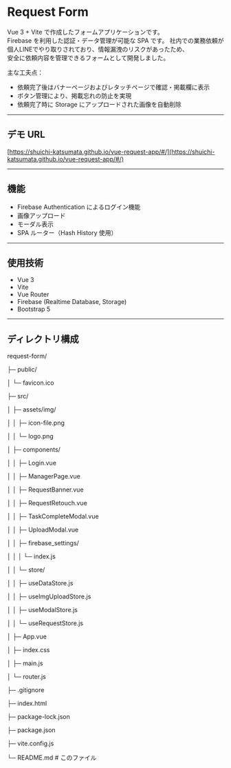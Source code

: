 # Request Form

Vue 3 + Vite で作成したフォームアプリケーションです。  
Firebase を利用した認証・データ管理が可能な SPA です。
社内での業務依頼が個人LINEでやり取りされており、情報漏洩のリスクがあったため、  
安全に依頼内容を管理できるフォームとして開発しました。

主な工夫点：
- 依頼完了後はバナーページおよびレタッチページで確認・掲載欄に表示
- ボタン管理により、掲載忘れの防止を実現
- 依頼完了時に Storage にアップロードされた画像を自動削除

---

## デモ URL

[https://shuichi-katsumata.github.io/vue-request-app/#/](https://shuichi-katsumata.github.io/vue-request-app/#/)


---

## 機能

- Firebase Authentication によるログイン機能
- 画像アップロード
- モーダル表示
- SPA ルーター（Hash History 使用）

---

## 使用技術

- Vue 3
- Vite
- Vue Router
- Firebase (Realtime Database, Storage)
- Bootstrap 5

---

## ディレクトリ構成

request-form/

├─ public/

│  └─ favicon.ico

├─ src/

│  ├─ assets/img/

│  │  ├─ icon-file.png

│  │  └─ logo.png

│  ├─ components/

│  │  ├─ Login.vue

│  │  ├─ ManagerPage.vue

│  │  ├─ RequestBanner.vue

│  │  ├─ RequestRetouch.vue

│  │  ├─ TaskCompleteModal.vue

│  │  ├─ UploadModal.vue

│  │  ├─ firebase_settings/

│  │  │  └─ index.js

│  │  └─ store/

│  │     ├─ useDataStore.js

│  │     ├─ useImgUploadStore.js

│  │     ├─ useModalStore.js

│  │     └─ useRequestStore.js

│  ├─ App.vue

│  ├─ index.css

│  ├─ main.js

│  └─ router.js

├─ .gitignore

├─ index.html

├─ package-lock.json

├─ package.json

├─ vite.config.js

└─ README.md # このファイル
